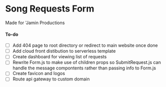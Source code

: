 # Song Requests Form

Made for 'Jamin Productions

#### To-do

- [ ] Add 404 page to root directory or redirect to main website once done
- [ ] Add cloud front distibution to serverless template
- [ ] Create dashboard for viewing list of requests
- [ ] Rewrite Form.js to make use of children props so SubmitRequest.js can handle the message compontents rather than passing info to Form.js
- [ ] Create favicon and logos
- [ ] Route api gateway to custom domain
